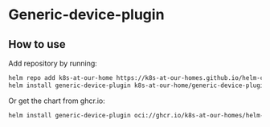 # Generic-device-plugin

## How to use

Add repository by running:

```bash
helm repo add k8s-at-our-home https://k8s-at-our-homes.github.io/helm-charts/
helm install generic-device-plugin k8s-at-our-home/generic-device-plugin
```

Or get the chart from ghcr.io:

```bash
helm install generic-device-plugin oci://ghcr.io/k8s-at-our-homes/helm-charts/generic-device-plugin
```
